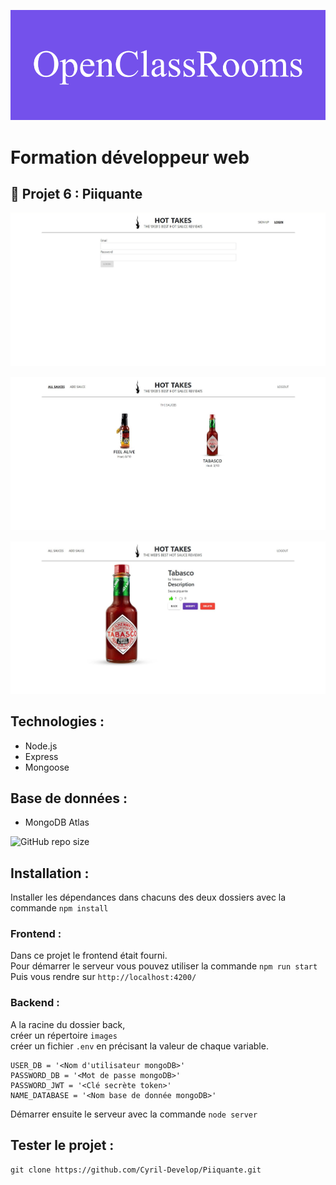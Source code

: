 ![formation](./images/OpenClassRooms.png)

# Formation développeur web



## 📎 Projet 6 : Piiquante



![screenshot du site](./images/accueil.jpg)

![screenshot du site](./images/main.jpg)

![screenshot du site](./images/modif.jpg)

## Technologies :
- Node.js
- Express
- Mongoose

## Base de données :
- MongoDB Atlas

![GitHub repo size](https://img.shields.io/github/repo-size/Cyril-Develop/Piiquante?style=for-the-badge)


## Installation :

Installer les dépendances dans chacuns des deux dossiers avec la commande `npm install`

### Frontend : 

Dans ce projet le frontend était fourni.\
Pour démarrer le serveur vous pouvez utiliser la commande `npm run start`\
Puis vous rendre sur `http://localhost:4200/`

### Backend :

A la racine du dossier back,\
créer un répertoire `images`\
créer un fichier `.env` en précisant la valeur de chaque variable.
```
USER_DB = '<Nom d'utilisateur mongoDB>'
PASSWORD_DB = '<Mot de passe mongoDB>'
PASSWORD_JWT = '<Clé secrète token>'
NAME_DATABASE = '<Nom base de donnée mongoDB>'
```
Démarrer ensuite le serveur avec la commande `node server` 

## Tester le projet :

```terminal
git clone https://github.com/Cyril-Develop/Piiquante.git
```
